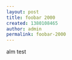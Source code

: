 ```yaml
---
layout: post
title: foobar 2000
created: 1380108465
author: admin
permalink: foobar-2000
---
```

<p>alm test</p>
